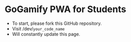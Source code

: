 # GoGamify PWA for Students

- To start, please fork this GitHub repository.
- Visit /dev/`your_code_name`
- Will constantly update this page.
